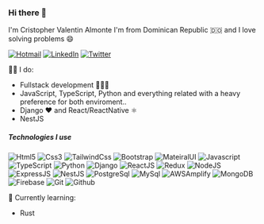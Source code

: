 ### Hi there 👋

I'm Cristopher Valentin Almonte I'm from Dominican Republic 🇩🇴 and I love solving problems :smile:

[![Hotmail](https://img.shields.io/badge/-GMAIL-D14836?style=for-the-badge&logo=gmail&logoColor=white)](mailto:valentin__c@hotmail.com)
[![LinkedIn](https://img.shields.io/badge/-LINKEDIN-0077B5?style=for-the-badge&logo=linkedin&logoColor=white)](https://www.linkedin.com/in/cristopher-valentin-almonte-3b05681ba/)
[![Twitter](https://img.shields.io/badge/-TWITTER-0077B5?style=for-the-badge&logo=twitter&logoColor=white)](https://twitter.com/CristopheerVA)

👨‍💻 I do:
- Fullstack development 👨🏾‍💻
- JavaScript, TypeScript, Python and everything related with a heavy preference for both enviroment..
- Django ❤️ and React/ReactNative ⚛️
- NestJS

##### Technologies I use

![Html5](https://img.shields.io/badge/-TypeScript-000000?style=flat&logo=html5)
![Css3](https://img.shields.io/badge/-JavaScript-000000?style=flat&logo=css3)
![TailwindCss](https://img.shields.io/badge/-MySQL-000000?style=flat&logo=tailwindcss)
![Bootstrap](https://img.shields.io/badge/-MongoDB-000000?style=flat&logo=bootstrap)
![MateiralUI](https://img.shields.io/badge/-MongoDB-000000?style=flat&logo=mui)
![Javascript](https://img.shields.io/badge/-React-000000?style=flat&logo=javascript)
![TypeScript](https://img.shields.io/badge/-Angular-000000?style=flat&logo=typescript)
![Python](https://img.shields.io/badge/-Python-000000?style=flat&logo=python)
![Django](https://img.shields.io/badge/-Python-000000?style=flat&logo=django)
![ReactJS](https://img.shields.io/badge/-Python-000000?style=flat&logo=react)
![Redux](https://img.shields.io/badge/-Python-000000?style=flat&logo=redux)
![NodeJS](https://img.shields.io/badge/-Python-000000?style=flat&logo=nodejs)
![ExpressJS](https://img.shields.io/badge/-Python-000000?style=flat&logo=expressjs)
![NestJS](https://img.shields.io/badge/-Python-000000?style=flat&logo=nestjs)
![PostgreSql](https://img.shields.io/badge/-Python-000000?style=flat&logo=postgresql)
![MySql](https://img.shields.io/badge/-Python-000000?style=flat&logo=mysql)
![AWSAmplify](https://img.shields.io/badge/-Python-000000?style=flat&logo=awsamplify)
![MongoDB](https://img.shields.io/badge/-Python-000000?style=flat&logo=mongodb)
![Firebase](https://img.shields.io/badge/-Python-000000?style=flat&logo=firebase)
![Git](https://img.shields.io/badge/-Python-000000?style=flat&logo=git)
![Github](https://img.shields.io/badge/-Python-000000?style=flat&logo=github)

🌱 Currently learning:
- Rust
